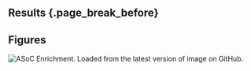 ## Results {.page_break_before}

## Figures

![**ASoC Enrichment.**
Loaded from the latest version of image on GitHub.
](https://github.com/sq-96/resources/raw/master/ASoC%20Enrichment.png "ASoC Enrichment")
